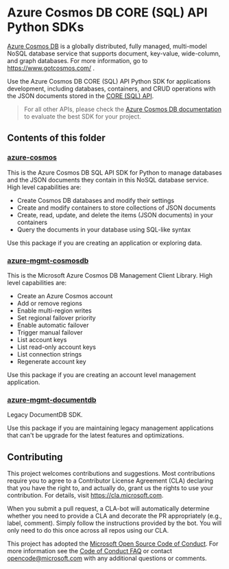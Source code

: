 # Azure Cosmos DB CORE (SQL) API Python SDKs

[Azure Cosmos DB](https://docs.microsoft.com/en-us/azure/cosmos-db/) is a globally distributed, fully managed, multi-model NoSQL database service that supports document, key-value, wide-column, and graph databases. For more information, go to https://www.gotcosmos.com/ .

Use the Azure Cosmos DB CORE (SQL) API Python SDK for applications development, including databases, containers, and CRUD operations with the JSON documents stored in the [CORE (SQL) API](https://docs.microsoft.com/en-us/azure/cosmos-db/sql-query-getting-started). 

> For all other APIs, please check the [Azure Cosmos DB documentation](https://docs.microsoft.com/en-us/azure/cosmos-db/introduction) to evaluate the best SDK for your project.

## Contents of this folder

### [azure-cosmos](https://github.com/Rodrigossz/azure-sdk-for-python/tree/master/sdk/cosmos/azure-cosmos)

This is the Azure Cosmos DB SQL API SDK for Python to manage databases and the JSON documents they contain in this NoSQL database service. High level capabilities are:

+ Create Cosmos DB databases and modify their settings
+ Create and modify containers to store collections of JSON documents
+ Create, read, update, and delete the items (JSON documents) in your containers
+ Query the documents in your database using SQL-like syntax

Use this package if you are creating an application or exploring data.

### [azure-mgmt-cosmosdb](https://github.com/Rodrigossz/azure-sdk-for-python/tree/master/sdk/cosmos/azure-mgmt-cosmosdb)

This is the Microsoft Azure Cosmos DB Management Client Library. High level capabilities are:

+ Create an Azure Cosmos account
+ Add or remove regions
+ Enable multi-region writes
+ Set regional failover priority
+ Enable automatic failover
+ Trigger manual failover
+ List account keys
+ List read-only account keys
+ List connection strings
+ Regenerate account key

Use this package if you are creating an account level management application.

### [azure-mgmt-documentdb](https://github.com/Rodrigossz/azure-sdk-for-python/tree/master/sdk/cosmos/azure-mgmt-documentdb)

Legacy DocumentDB SDK.

Use this package if you are maintaining legacy management applications that can't be upgrade for the latest features and optimizations.

## Contributing

This project welcomes contributions and suggestions.  Most contributions require you to agree to a
Contributor License Agreement (CLA) declaring that you have the right to, and actually do, grant us
the rights to use your contribution. For details, visit https://cla.microsoft.com.

When you submit a pull request, a CLA-bot will automatically determine whether you need to provide
a CLA and decorate the PR appropriately (e.g., label, comment). Simply follow the instructions
provided by the bot. You will only need to do this once across all repos using our CLA.

This project has adopted the [Microsoft Open Source Code of Conduct](https://opensource.microsoft.com/codeofconduct/).
For more information see the [Code of Conduct FAQ](https://opensource.microsoft.com/codeofconduct/faq/) or
contact [opencode@microsoft.com](mailto:opencode@microsoft.com) with any additional questions or comments.
